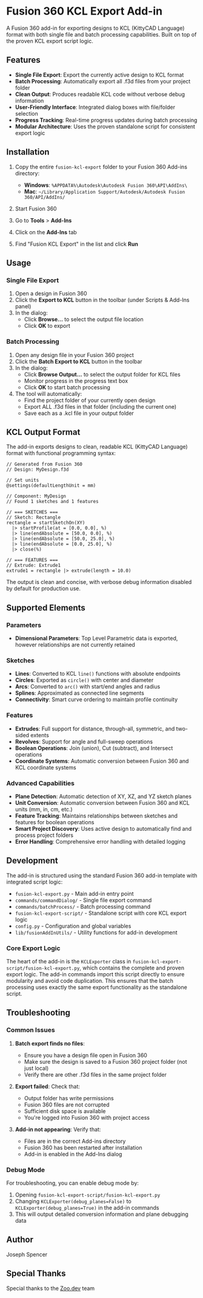 # Fusion 360 KCL Export Add-in

A Fusion 360 add-in for exporting designs to KCL (KittyCAD Language) format with both single file and batch processing capabilities. Built on top of the proven KCL export script logic.

## Features

- **Single File Export**: Export the currently active design to KCL format
- **Batch Processing**: Automatically export all .f3d files from your project folder
- **Clean Output**: Produces readable KCL code without verbose debug information
- **User-Friendly Interface**: Integrated dialog boxes with file/folder selection
- **Progress Tracking**: Real-time progress updates during batch processing
- **Modular Architecture**: Uses the proven standalone script for consistent export logic

## Installation

1. Copy the entire `fusion-kcl-export` folder to your Fusion 360 Add-ins directory:
   - **Windows**: `%APPDATA%\Autodesk\Autodesk Fusion 360\API\AddIns\`
   - **Mac**: `~/Library/Application Support/Autodesk/Autodesk Fusion 360/API/AddIns/`

2. Start Fusion 360

3. Go to **Tools** > **Add-Ins**

4. Click on the **Add-Ins** tab

5. Find "Fusion KCL Export" in the list and click **Run**

## Usage

### Single File Export

1. Open a design in Fusion 360
2. Click the **Export to KCL** button in the toolbar (under Scripts & Add-Ins panel)
3. In the dialog:
   - Click **Browse...** to select the output file location
   - Click **OK** to export

### Batch Processing

1. Open any design file in your Fusion 360 project
2. Click the **Batch Export to KCL** button in the toolbar
3. In the dialog:
   - Click **Browse Output...** to select the output folder for KCL files
   - Monitor progress in the progress text box
   - Click **OK** to start batch processing
4. The tool will automatically:
   - Find the project folder of your currently open design
   - Export ALL .f3d files in that folder (including the current one)
   - Save each as a .kcl file in your output folder

## KCL Output Format

The add-in exports designs to clean, readable KCL (KittyCAD Language) format with functional programming syntax:

```kcl
// Generated from Fusion 360
// Design: MyDesign.f3d

// Set units
@settings(defaultLengthUnit = mm)

// Component: MyDesign
// Found 1 sketches and 1 features

// === SKETCHES ===
// Sketch: Rectangle
rectangle = startSketchOn(XY)
  |> startProfile(at = [0.0, 0.0], %)
  |> line(endAbsolute = [50.0, 0.0], %)
  |> line(endAbsolute = [50.0, 25.0], %)
  |> line(endAbsolute = [0.0, 25.0], %)
  |> close(%)

// === FEATURES ===
// Extrude: Extrude1
extrude1 = rectangle |> extrude(length = 10.0)
```

The output is clean and concise, with verbose debug information disabled by default for production use.

## Supported Elements

### Parameters
- **Dimensional Parameters**: Top Level Parametric data is exported, however relationships are not currently retained

### Sketches
- **Lines**: Converted to KCL `line()` functions with absolute endpoints
- **Circles**: Exported as `circle()` with center and diameter
- **Arcs**: Converted to `arc()` with start/end angles and radius
- **Splines**: Approximated as connected line segments
- **Connectivity**: Smart curve ordering to maintain profile continuity

### Features
- **Extrudes**: Full support for distance, through-all, symmetric, and two-sided extents
- **Revolves**: Support for angle and full-sweep operations
- **Boolean Operations**: Join (union), Cut (subtract), and Intersect operations
- **Coordinate Systems**: Automatic conversion between Fusion 360 and KCL coordinate systems

### Advanced Capabilities
- **Plane Detection**: Automatic detection of XY, XZ, and YZ sketch planes
- **Unit Conversion**: Automatic conversion between Fusion 360 and KCL units (mm, in, cm, etc.)
- **Feature Tracking**: Maintains relationships between sketches and features for boolean operations
- **Smart Project Discovery**: Uses active design to automatically find and process project folders
- **Error Handling**: Comprehensive error handling with detailed logging

## Development

The add-in is structured using the standard Fusion 360 add-in template with integrated script logic:

- `fusion-kcl-export.py` - Main add-in entry point
- `commands/commandDialog/` - Single file export command
- `commands/batchProcess/` - Batch processing command  
- `fusion-kcl-export-script/` - Standalone script with core KCL export logic
- `config.py` - Configuration and global variables
- `lib/fusionAddInUtils/` - Utility functions for add-in development

### Core Export Logic

The heart of the add-in is the `KCLExporter` class in `fusion-kcl-export-script/fusion-kcl-export.py`, which contains the complete and proven export logic. The add-in commands import this script directly to ensure modularity and avoid code duplication. This ensures that the batch processing uses exactly the same export functionality as the standalone script.

## Troubleshooting

### Common Issues

1. **Batch export finds no files**: 
   - Ensure you have a design file open in Fusion 360
   - Make sure the design is saved to a Fusion 360 project folder (not just local)
   - Verify there are other .f3d files in the same project folder

2. **Export failed**: Check that:
   - Output folder has write permissions
   - Fusion 360 files are not corrupted
   - Sufficient disk space is available
   - You're logged into Fusion 360 with project access

3. **Add-in not appearing**: Verify that:
   - Files are in the correct Add-ins directory
   - Fusion 360 has been restarted after installation
   - Add-in is enabled in the Add-Ins dialog

### Debug Mode

For troubleshooting, you can enable debug mode by:
1. Opening `fusion-kcl-export-script/fusion-kcl-export.py`
2. Changing `KCLExporter(debug_planes=False)` to `KCLExporter(debug_planes=True)` in the add-in commands
3. This will output detailed conversion information and plane debugging data

## Author

Joseph Spencer

## Special Thanks

Special thanks to the [Zoo.dev](https://zoo.dev) team
